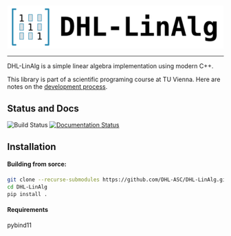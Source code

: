 ![DHLLinAlg Logo](https://github.com/DHL-ASC/DHL-LinAlg/blob/f4e87de669bea49e46756f3e34607e4c32108668/img/dhl-linalg-banner.png)


--------------------------------------------------------------------------------


DHL-LinAlg is a simple linear algebra implementation using modern C++.     
     
This library is part of a scientific programing course at TU Vienna. Here are notes on the
[development process](https://jschoeberl.github.io/IntroSC/intro.html).

## Status and Docs
![Build Status](https://github.com/shirnschall/dhl-linalg/actions/workflows/ci-pip.yml/badge.svg)
[![Documentation Status](https://readthedocs.org/projects/dhl-linalg/badge/?version=latest)](https://dhl-linalg.readthedocs.io/en/latest/?badge=latest)

## Installation
<!-- #### Intallation via pip:      
```pip install DHL-linalg``` -->

#### Building from sorce:
```bash
git clone --recurse-submodules https://github.com/DHL-ASC/DHL-LinAlg.git 
cd DHL-LinAlg  
pip install .
```

#### Requirements
pybind11
